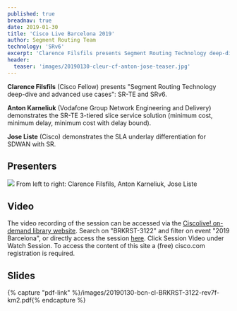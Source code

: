 ```yaml
---
published: true
breadnav: true
date: 2019-01-30
title: 'Cisco Live Barcelona 2019'
author: Segment Routing Team
technology: 'SRv6'
excerpt: 'Clarence Filsfils presents Segment Routing Technology deep-dive and advanced use cases: SR-TE and SRv6. Demos from Anton Karneliuk (Vodafone) and Jose Liste (Cisco).'
header:
  teaser: 'images/20190130-cleur-cf-anton-jose-teaser.jpg'
---    
```


**Clarence Filsfils** (Cisco Fellow) presents "Segment Routing Technology deep-dive and advanced use cases": SR-TE and SRv6.

**Anton Karneliuk** (Vodafone Group Network Engineering and Delivery) demonstrates the SR-TE 3-tiered slice service solution (minimum cost, minimum delay, minimum cost with delay bound).

**Jose Liste** (Cisco) demonstrates the SLA underlay differentiation for SDWAN with SR.

## Presenters

<img src="{{ 'images/20190130-cleur-cf-anton-jose.jpg' | relative_url }}">
From left to right: Clarence Filsfils, Anton Karneliuk, Jose Liste

## Video
The video recording of the session can be accessed via the [Ciscolive! on-demand library website](<https://www.ciscolive.com/global/on-demand-library.html?#/>). Search on "BRKRST-3122" and filter on event "2019 Barcelona", or directly access the session [here](<https://www.ciscolive.com/global/on-demand-library.html?search=BRKRST-3122&search.event=ciscoliveemea2019#/>). Click Session Video under Watch Session. To access the content of this site a (free) cisco.com registration is required.

## Slides

{% capture "pdf-link" %}/images/20190130-bcn-cl-BRKRST-3122-rev7f-km2.pdf{% endcapture %}


<script src="{{ 'assets/js/pdfobject.min.js' | relative_url }}"></script>

<div class="fitvidsignore" id="pdf"></div>

<script>PDFObject.embed(" {{ pdf-link | relative_url }} ", "#pdf", {height: "21.5em", width: "31.3em"});</script>
